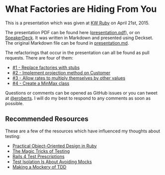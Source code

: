 # What Factories are Hiding From You

This is a presentation which was given at [KW Ruby](http://kwruby.ca/) on April 21st, 2015.

The presentation PDF can be found here ([presentation.pdf](presentation.pdf)),
or on [SpeakerDeck](https://speakerdeck.com/ericroberts/what-factories-are-hiding-from-you).
It was written in Markdown and presented using Deckset.
The original Markdown file can be found in [presentation.md](presentation.md).

The refactorings that occur in the presentation can all be found as pull requests.
There are four of them:

- [#1 - Replace factories with stubs](https://github.com/ericroberts/factories/pull/5)
- [#2 - Implement projection method on Customer](https://github.com/ericroberts/factories/pull/6)
- [#3 - Allow rates to multiply themselves by other values](https://github.com/ericroberts/factories/pull/7)
- [#4 - Create a MinMax class](https://github.com/ericroberts/factories/pull/8)

Questions or comments can be opened as GitHub issues or you can tweet at [@eroberts](https://twitter.com/eroberts).
I will do my best to respond to any comments as soon as possible.

## Recommended Resources

These are a few of the resources which have influenced my thoughts about testing:

- [Practical Object-Oriented Design in Ruby](http://www.poodr.com/)
- [The Magic Tricks of Testing](https://www.youtube.com/watch?v=URSWYvyc42M)
- [Rails 4 Test Prescriptions](https://pragprog.com/book/nrtest2/rails-4-test-prescriptions)
- [Test Isolation Is About Avoiding Mocks](https://www.destroyallsoftware.com/blog/2014/test-isolation-is-about-avoiding-mocks)
- [Making a Mockery of TDD](http://devblog.avdi.org/2011/09/06/making-a-mockery-of-tdd/)

